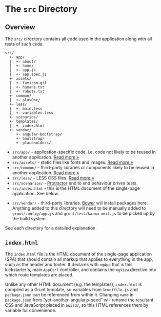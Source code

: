 # The `src` Directory

## Overview

The `src/` directory contains all code used in the application along with all
tests of such code.

```
src/
  +- app/
  |  +- about/
  |  +- home/
  |  +- app.js
  |  +- app.spec.js
  +- assets/
  |  +- favicon.gif
  |  +- humans.txt
  |  +- robots.txt
  +- common/
  |  +- plusOne/
  +- less/
  |  +- main.less
  |  +- variables.less
  +- scenarios/
  +- templates/
  |  +- index.html
  +- vendor/
     +- angular-bootstrap/
     +- bootstrap/
     +- placeholders/
```

- `src/app/` - application-specific code, i.e. code not likely to be reused in
  another application. [Read more &raquo;](app/README.md)
- `src/assets/` - static files like fonts and images. 
  [Read more &raquo;](assets/README.md)
- `src/common/` - third-party libraries or components likely to be reused in
  another application. [Read more &raquo;](common/README.md)
- `src/less/` - LESS CSS files. [Read more &raquo;](less/README.md)
- `src/scenarios/` - [Protractor][protractor] end to end behaviour driven tests.
- `src/index.html` - this is the HTML document of the single-page application.
  See below.
* `src/vendor/` - third-party libraries. [Bower][bower] will install packages 
  here. Anything added to this directory will need to be manually added to 
  `grunt/config/app.js` and `grunt/test/karma-unit.js` to be picked up by the 
  build system.

See each directory for a detailed explanation.

## `index.html`

The `index.html` file is the HTML document of the single-page application (SPA)
that should contain all markup that applies to everything in the app, such as
the header and footer. It declares with `ngApp` that is this kickstarter's, main
`AppCtrl` controller, and contains the `ngView` directive into which route
templates are placed.

Unlike any other HTML document (e.g. the templates), `index.html` is compiled as
a Grunt template, so variables from `Gruntfile.js` and `package.json` can be
referenced from within it. Changing `name` in `package.json` from
"yet-another-angularjs-seed" will rename the resultant CSS and JavaScript placed
in `build/`, so this HTML references them by variable for convenience.


[bower]: http://bower.io
[protractor]: https://github.com/angular/protractor